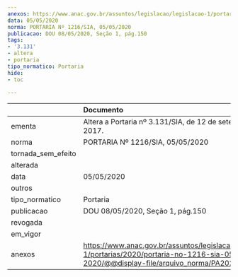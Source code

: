 ```yaml
---
anexos: https://www.anac.gov.br/assuntos/legislacao/legislacao-1/portarias/2020/portaria-no-1216-sia-05-05-2020/@@display-file/arquivo_norma/PA2020-1216.pdf
data: 05/05/2020
norma: PORTARIA Nº 1216/SIA, 05/05/2020
publicacao: DOU 08/05/2020, Seção 1, pág.150
tags:
- '3.131'
- altera
- portaria
tipo_normatico: Portaria
hide: 
- toc 
 
---
```


|                    | Documento                                                                                                                                            |
|:-------------------|:-----------------------------------------------------------------------------------------------------------------------------------------------------|
| ementa             | Altera a Portaria nº 3.131/SIA, de 12 de setembro de 2017.                                                                                           |
| norma              | PORTARIA Nº 1216/SIA, 05/05/2020                                                                                                                     |
| tornada_sem_efeito |                                                                                                                                                      |
| alterada           |                                                                                                                                                      |
| data               | 05/05/2020                                                                                                                                           |
| outros             |                                                                                                                                                      |
| tipo_normatico     | Portaria                                                                                                                                             |
| publicacao         | DOU 08/05/2020, Seção 1, pág.150                                                                                                                     |
| revogada           |                                                                                                                                                      |
| em_vigor           |                                                                                                                                                      |
| anexos             | https://www.anac.gov.br/assuntos/legislacao/legislacao-1/portarias/2020/portaria-no-1216-sia-05-05-2020/@@display-file/arquivo_norma/PA2020-1216.pdf |